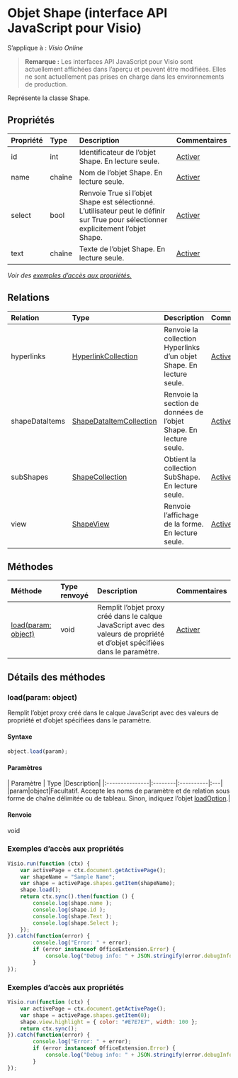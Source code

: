 # <a name="shape-object-javascript-api-for-visio"></a>Objet Shape (interface API JavaScript pour Visio)

S’applique à : _Visio Online_
>**Remarque :** Les interfaces API JavaScript pour Visio sont actuellement affichées dans l’aperçu et peuvent être modifiées. Elles ne sont actuellement pas prises en charge dans les environnements de production.

Représente la classe Shape.

## <a name="properties"></a>Propriétés

| Propriété     | Type   |Description| Commentaires|
|:---------------|:--------|:----------|:---|
|id|int|Identificateur de l’objet Shape. En lecture seule.|[Activer](https://github.com/OfficeDev/office-js-docs/issues/new?title=Visio-shape-id)|
|name|chaîne|Nom de l’objet Shape. En lecture seule.|[Activer](https://github.com/OfficeDev/office-js-docs/issues/new?title=Visio-shape-name)|
|select|bool|Renvoie True si l’objet Shape est sélectionné. L’utilisateur peut le définir sur True pour sélectionner explicitement l’objet Shape.|[Activer](https://github.com/OfficeDev/office-js-docs/issues/new?title=Visio-shape-select)|
|text|chaîne|Texte de l’objet Shape. En lecture seule.|[Activer](https://github.com/OfficeDev/office-js-docs/issues/new?title=Visio-shape-text)|

_Voir des [exemples d’accès aux propriétés.](#property-access-examples)_

## <a name="relationships"></a>Relations
| Relation | Type   |Description| Commentaires|
|:---------------|:--------|:----------|:---|
|hyperlinks|[HyperlinkCollection](hyperlinkcollection.md)|Renvoie la collection Hyperlinks d’un objet Shape. En lecture seule.|[Activer](https://github.com/OfficeDev/office-js-docs/issues/new?title=Visio-shape-hyperlinks)|
|shapeDataItems|[ShapeDataItemCollection](shapedataitemcollection.md)|Renvoie la section de données de l’objet Shape. En lecture seule.|[Activer](https://github.com/OfficeDev/office-js-docs/issues/new?title=Visio-shape-shapeDataItems)|
|subShapes|[ShapeCollection](shapecollection.md)|Obtient la collection SubShape. En lecture seule.|[Activer](https://github.com/OfficeDev/office-js-docs/issues/new?title=Visio-shape-subShapes)|
|view|[ShapeView](shapeview.md)|Renvoie l’affichage de la forme. En lecture seule.|[Activer](https://github.com/OfficeDev/office-js-docs/issues/new?title=Visio-shape-view)|

## <a name="methods"></a>Méthodes

| Méthode           | Type renvoyé    |Description| Commentaires|
|:---------------|:--------|:----------|:---|
|[load(param: object)](#loadparam-object)|void|Remplit l’objet proxy créé dans le calque JavaScript avec des valeurs de propriété et d’objet spécifiées dans le paramètre.|[Activer](https://github.com/OfficeDev/office-js-docs/issues/new?title=Visio-shape-load)|

## <a name="method-details"></a>Détails des méthodes

### <a name="loadparam-object"></a>load(param: object)
Remplit l’objet proxy créé dans le calque JavaScript avec des valeurs de propriété et d’objet spécifiées dans le paramètre.

#### <a name="syntax"></a>Syntaxe
```js
object.load(param);
```

#### <a name="parameters"></a>Paramètres
| Paramètre    | Type   |Description|
|:---------------|:--------|:----------|:---|
|param|object|Facultatif. Accepte les noms de paramètre et de relation sous forme de chaîne délimitée ou de tableau. Sinon, indiquez l’objet [loadOption](loadoption.md).|

#### <a name="returns"></a>Renvoie
void
### <a name="property-access-examples"></a>Exemples d’accès aux propriétés
```js
Visio.run(function (ctx) { 
    var activePage = ctx.document.getActivePage();
    var shapeName = "Sample Name";
    var shape = activePage.shapes.getItem(shapeName);
    shape.load();
    return ctx.sync().then(function () {
        console.log(shape.name );
        console.log(shape.id );
        console.log(shape.Text );
        console.log(shape.Select );
    });
}).catch(function(error) {
        console.log("Error: " + error);
        if (error instanceof OfficeExtension.Error) {
            console.log("Debug info: " + JSON.stringify(error.debugInfo));
        }
});
```

### <a name="property-access-examples"></a>Exemples d’accès aux propriétés
```js
Visio.run(function (ctx) { 
    var activePage = ctx.document.getActivePage();
    var shape = activePage.shapes.getItem(0);
    shape.view.highlight = { color: "#E7E7E7", width: 100 };
    return ctx.sync();
}).catch(function(error) {
        console.log("Error: " + error);
        if (error instanceof OfficeExtension.Error) {
            console.log("Debug info: " + JSON.stringify(error.debugInfo));
        }
});
```